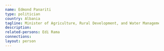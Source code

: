 ```yaml
---
name: Edmond Panariti
type: politician
country: Albania
tagline: Minister of Agriculture, Rural Development, and Water Management (2013-)
description:
related-persons: Edi Rama
connections:
layout: person
---
```

